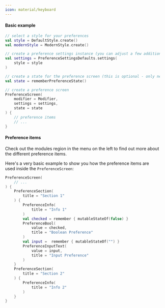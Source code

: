 ```yaml
---
icon: material/keyboard
---
```


#### Basic example

```kotlin
// select a style for your preferences
val style = DefaultStyle.create()
val modernStyle = ModernStyle.create()

// create a preference settings instance (you can adjust a few additional settings here)
val settings = PreferenceSettingsDefaults.settings(
    style = style
)

// create a state for the preference screen (this is optional - only needed if you need access to informations from this state)
val state = rememberPreferenceState()

// create a preference screen
PreferenceScreen(
    modifier = Modifier,
    settings = settings,
    state = state
) {
    // preference items
    // ...
}
```

#### Preference items

Check out the modules region in the menu on the left to find out more about the different preference items.

Here's a very basic example to show you how the preference items are used inside the `PreferenceScreen`:

```kotlin
PreferenceScreen(
    // ...
) {
    PreferenceSection(
        title = "Section 1"
    ) {
        PreferenceInfo(
            title = "Info 1"
        )
        val checked = remember { mutableStateOf(false) }
        PreferenceBool(
            value = checked,
            title = "Boolean Preference"
        )
        val input =  remember { mutableStateOf("") }
        PreferenceInputText(
            value = input,
            title = "Input Preference"
        )
    }
    PreferenceSection(
        title = "Section 2"
    ) {
        PreferenceInfo(
            title = "Info 2"
        )
    }
}
```